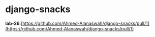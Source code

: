 # django-snacks

**lab-26**:[https://github.com/Ahmed-Alanaswah/django-snacks/pull/1](https://github.com/Ahmed-Alanaswah/django-snacks/pull/1)
